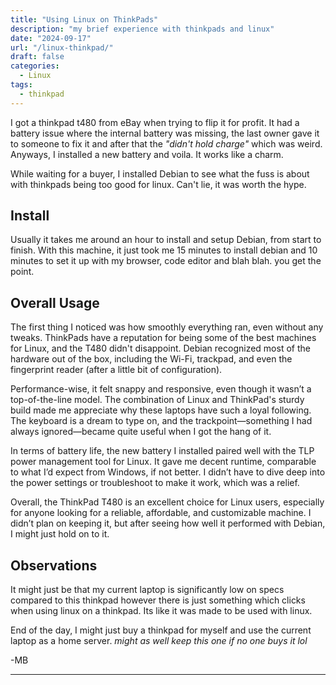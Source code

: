 ```yaml
---
title: "Using Linux on ThinkPads"
description: "my brief experience with thinkpads and linux"
date: "2024-09-17"
url: "/linux-thinkpad/"
draft: false
categories:
  - Linux
tags:
  - thinkpad
---
```


I got a thinkpad t480 from eBay when trying to flip it for profit. It had a battery issue where the internal battery was missing, the last owner gave it to someone to fix it and after that the *"didn't hold charge"* which was weird. Anyways, I installed a new battery and voila. It works like a charm. 

While waiting for a buyer, I installed Debian to see what the fuss is about with thinkpads being too good for linux. Can't lie, it was worth the hype. 

## Install 
Usually it takes me around an hour to install and setup Debian, from start to finish. With this machine, it just took me 15 minutes to install debian and 10 minutes to set it up with my browser, code editor and blah blah. you get the point. 

## Overall Usage 
The first thing I noticed was how smoothly everything ran, even without any tweaks. ThinkPads have a reputation for being some of the best machines for Linux, and the T480 didn't disappoint. Debian recognized most of the hardware out of the box, including the Wi-Fi, trackpad, and even the fingerprint reader (after a little bit of configuration).

Performance-wise, it felt snappy and responsive, even though it wasn’t a top-of-the-line model. The combination of Linux and ThinkPad's sturdy build made me appreciate why these laptops have such a loyal following. The keyboard is a dream to type on, and the trackpoint—something I had always ignored—became quite useful when I got the hang of it.

In terms of battery life, the new battery I installed paired well with the TLP power management tool for Linux. It gave me decent runtime, comparable to what I’d expect from Windows, if not better. I didn’t have to dive deep into the power settings or troubleshoot to make it work, which was a relief.

Overall, the ThinkPad T480 is an excellent choice for Linux users, especially for anyone looking for a reliable, affordable, and customizable machine. I didn’t plan on keeping it, but after seeing how well it performed with Debian, I might just hold on to it.

## Observations 
It might just be that my current laptop is significantly low on specs compared to this thinkpad however there is just something which clicks when using linux on a thinkpad. Its like it was made to be used with linux. 

End of the day, I might just buy a thinkpad for myself and use the current laptop as a home server. *might as well keep this one if no one buys it lol* 

-MB 

---
